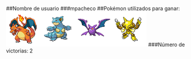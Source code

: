 ##Nombre de usuario
###mpacheco
##Pokémon utilizados para ganar:
![alt text](../images/charizard.png)![alt text](../images/nidoqueen.png)![alt text](../images/crobat.png)![alt text](../images/alakazam.png)
###Número de victorias: 2